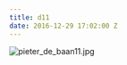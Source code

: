 ```yaml
---
title: d11
date: 2016-12-29 17:02:00 Z
---
```


![pieter_de_baan11.jpg](/uploads/pieter_de_baan11.jpg)
